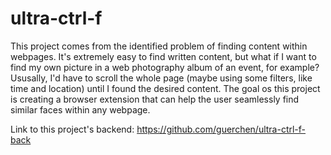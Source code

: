 # ultra-ctrl-f

This project comes from the identified problem of finding content within webpages. It's extremely easy to find written content, but what if I want to find my own picture in a web photography album of an event, for example? Ususally, I'd have to scroll the whole page (maybe using some filters, like time and location) until I found the desired content. The goal os this project is creating a browser extension that can help the user seamlessly find similar faces within any webpage.

Link to this project's backend: https://github.com/guerchen/ultra-ctrl-f-back

